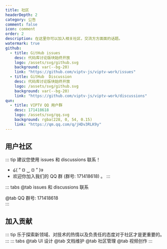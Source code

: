 ```yaml
---
title: 社区
headerDepth: 2
category: 公告
comment: false
icon: comment
order: 2
description: 在这里你可以加入相关社区，交流方方面面的话题。
watermark: true
github:
  - title: GitHub issues
    desc: 代码库讨论版块始终开放
    logo: /assets/svg/github.svg
    background: var(--bg-20)
    link: "https://github.com/viptv-js/viptv-work/issues"
  - title: GitHub  Discussion
    desc: 代码库讨论版块始终开放
    logo: /assets/svg/github.svg
    background: var(--bg-20)
    link: "https://github.com/viptv-js/viptv-work/discussions"
qun:
  - title: VIPTV QQ 用户群
    desc: 171418618
    logo: /assets/svg/qq.svg
    background: rgba(228, 0, 54, 0.15)
    link: "https://qm.qq.com/q/jHDv3RLK9y"
---
```


## 用户社区
::: tip 建议您使用 issues 和 discussions 联系！
- ໒( ” ¤ ‿ ¤ ” )७
- 欢迎你加入我们的 QQ 群 (群号: 171418618) 。
:::

::: tabs
@tab issues 和 discussions 联系
<div class="vp-card-container"><VPCard v-for="item in $frontmatter.github" :key="item.link" v-bind="item" /></div>
@tab QQ 群号: 171418618
<div class="vp-card-container"><VPCard v-for="item in $frontmatter.qun" :key="item.link" v-bind="item" /></div>
:::

## 加入贡献

::: tip 乐于探索新领域、对技术的热情以及负责任的态度对于社区才是更重要的。
:::
::: tabs
@tab UI 设计
<VPBanner title="负责内容：" content="<b>客户端的界面设计</b>" logo="/assets/svg/ux-design.svg" :actions='[
{
text: "加入开发者交流群",
link:"https://qm.qq.com/q/jHDv3RLK9y",
}]' />
@tab 文档维护
<VPBanner title="负责内容：" content="<b>定期检查文档以更新过时的文档</b>" logo="/assets/svg/documents.svg" :actions='[
{
text: "加入开发者交流群",
link:"https://qm.qq.com/q/jHDv3RLK9y",
},
{
text: "文档",
link: "https://github.com/viptv-work/viptv",
type: "default",
},
]' />
@tab 社区管理
<VPBanner title="负责内容：" content="<b>. 维护社区秩序 ；</br>. 收集社区中用户提出的问题并与开发团队合作以处理常见问题</b>" logo="https://hut.ao/images/202312/community.svg" :actions='[
{
text: "加入开发者交流群",
link:"https://qm.qq.com/q/jHDv3RLK9y",
},
]' />
@tab 视频创作
<VPBanner title="负责内容：" content="<b>软件宣传和教程视频的创作</b>" logo="/assets/svg/video-editing.svg" :actions='[
{
text: "加入开发者交流群",
link:"https://qm.qq.com/q/jHDv3RLK9y",
},
]' />
:::
